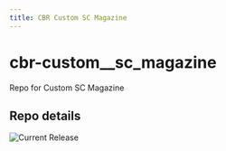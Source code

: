 ```yaml
---
title: CBR Custom SC Magazine
---
```


# cbr-custom__sc_magazine
Repo for Custom SC Magazine 

## Repo details

![Current Release](https://img.shields.io/badge/release-v0.5.0-blue)

